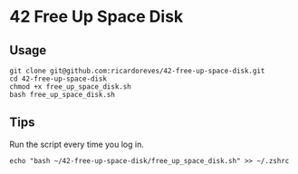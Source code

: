 # 42 Free Up Space Disk

## Usage
```
git clone git@github.com:ricardoreves/42-free-up-space-disk.git
cd 42-free-up-space-disk
chmod +x free_up_space_disk.sh
bash free_up_space_disk.sh
```

## Tips
Run the script every time you log in. 
```
echo "bash ~/42-free-up-space-disk/free_up_space_disk.sh" >> ~/.zshrc
```
